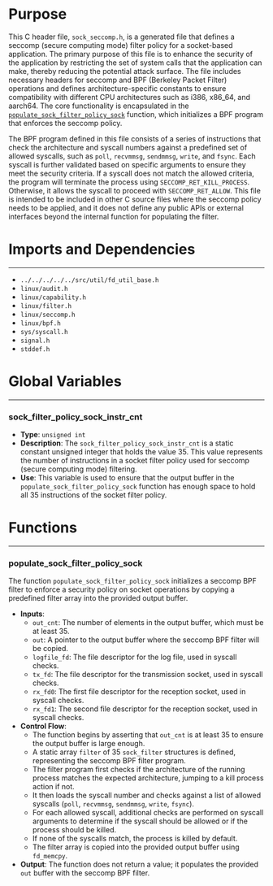 # Purpose
This C header file, `sock_seccomp.h`, is a generated file that defines a seccomp (secure computing mode) filter policy for a socket-based application. The primary purpose of this file is to enhance the security of the application by restricting the set of system calls that the application can make, thereby reducing the potential attack surface. The file includes necessary headers for seccomp and BPF (Berkeley Packet Filter) operations and defines architecture-specific constants to ensure compatibility with different CPU architectures such as i386, x86_64, and aarch64. The core functionality is encapsulated in the [`populate_sock_filter_policy_sock`](#populate_sock_filter_policy_sock) function, which initializes a BPF program that enforces the seccomp policy.

The BPF program defined in this file consists of a series of instructions that check the architecture and syscall numbers against a predefined set of allowed syscalls, such as `poll`, `recvmmsg`, `sendmmsg`, `write`, and `fsync`. Each syscall is further validated based on specific arguments to ensure they meet the security criteria. If a syscall does not match the allowed criteria, the program will terminate the process using `SECCOMP_RET_KILL_PROCESS`. Otherwise, it allows the syscall to proceed with `SECCOMP_RET_ALLOW`. This file is intended to be included in other C source files where the seccomp policy needs to be applied, and it does not define any public APIs or external interfaces beyond the internal function for populating the filter.
# Imports and Dependencies

---
- `../../../../../src/util/fd_util_base.h`
- `linux/audit.h`
- `linux/capability.h`
- `linux/filter.h`
- `linux/seccomp.h`
- `linux/bpf.h`
- `sys/syscall.h`
- `signal.h`
- `stddef.h`


# Global Variables

---
### sock\_filter\_policy\_sock\_instr\_cnt
- **Type**: `unsigned int`
- **Description**: The `sock_filter_policy_sock_instr_cnt` is a static constant unsigned integer that holds the value 35. This value represents the number of instructions in a socket filter policy used for seccomp (secure computing mode) filtering.
- **Use**: This variable is used to ensure that the output buffer in the `populate_sock_filter_policy_sock` function has enough space to hold all 35 instructions of the socket filter policy.


# Functions

---
### populate\_sock\_filter\_policy\_sock<!-- {{#callable:populate_sock_filter_policy_sock}} -->
The function `populate_sock_filter_policy_sock` initializes a seccomp BPF filter to enforce a security policy on socket operations by copying a predefined filter array into the provided output buffer.
- **Inputs**:
    - `out_cnt`: The number of elements in the output buffer, which must be at least 35.
    - `out`: A pointer to the output buffer where the seccomp BPF filter will be copied.
    - `logfile_fd`: The file descriptor for the log file, used in syscall checks.
    - `tx_fd`: The file descriptor for the transmission socket, used in syscall checks.
    - `rx_fd0`: The first file descriptor for the reception socket, used in syscall checks.
    - `rx_fd1`: The second file descriptor for the reception socket, used in syscall checks.
- **Control Flow**:
    - The function begins by asserting that `out_cnt` is at least 35 to ensure the output buffer is large enough.
    - A static array `filter` of 35 `sock_filter` structures is defined, representing the seccomp BPF filter program.
    - The filter program first checks if the architecture of the running process matches the expected architecture, jumping to a kill process action if not.
    - It then loads the syscall number and checks against a list of allowed syscalls (`poll`, `recvmmsg`, `sendmmsg`, `write`, `fsync`).
    - For each allowed syscall, additional checks are performed on syscall arguments to determine if the syscall should be allowed or if the process should be killed.
    - If none of the syscalls match, the process is killed by default.
    - The filter array is copied into the provided output buffer using `fd_memcpy`.
- **Output**: The function does not return a value; it populates the provided `out` buffer with the seccomp BPF filter.



